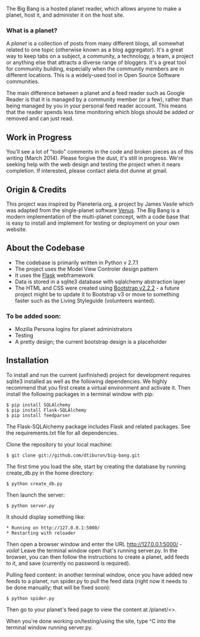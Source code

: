 The Big Bang is a hosted planet reader, which allows anyone to make a planet,
host it, and administer it on the host site.

### What is a planet? 

A _planet_ is a collection of posts from many different blogs, all
somewhat related to one topic (otherwise known as a blog aggregator). 
It's a great way to keep tabs on a subject, a community, a technology,
a team, a project or anything else that attracts a diverse range of
bloggers. It's a great tool for community building, especially when the
community members are in different locations. This is a widely-used 
tool in Open Source Software communities.

The main difference between a planet and a feed reader such as 
Google Reader is that it is managed by a community member (or a few), 
rather than being managed by you in your personal feed reader account. 
This means that the reader spends less time monitoring which blogs 
should be added or removed and can just read.

## Work in Progress

You'll see a lot of "todo" comments in the code and broken pieces as of this
writing (March 2014).  Please forgive the dust, it's still in progress.
We're seeking help with the web design and testing the project when it nears
completion.  If interested, please contact aleta dot dunne at gmail.

## Origin & Credits

This project was inspired by Planeteria.org, a project by James Vasile
which was adapted from the single-planet software [Venus](http://intertwingly.net/code/venus/).
The Big Bang is a modern implementation of the multi-planet concept, 
with a code base that is easy to install and implement for testing or 
deployment on your own website.

## About the Codebase

- The codebase is primarily written in Python v 2.7.1
- The project uses the Model View Controler design pattern
- It uses the [Flask](http://flask.pocoo.org/) webframework
- Data is stored in a sqlite3 database with sqlalchemy abstraction layer
- The HTML and CSS were created using [Bootstrap v2.2.2](http://getbootstrap.com/2.3.2/index.html) - a future project might be to update it to Bootstrap v3 or move to something faster such as the Living Styleguide (volunteers wanted).

### To be added soon:
- Mozilla Persona logins for planet administrators
- Testing
- A pretty design; the current bootstrap design is a placeholder

## Installation

To install and run the current (unfinished) project for development requires sqlite3 installed as well as the following dependencies.  We highly recommend that you first create a virtual environment and activate it.
Then install the following packages in a terminal window with pip:

    $ pip install SQLAlchemy
    $ pip install Flask-SQLAlchemy
    $ pip install feedparser
The Flask-SQLAlchemy package includes Flask and related packages. See the requirements.txt file for all dependencies.

Clone the repository to your local machine:

    $ git clone git://github.com/dtiburon/big-bang.git

The first time you load the site, start by creating the database by running create_db.py in the home directory: 

    $ python create_db.py

Then launch the server:

    $ python server.py

It should display something like:

    * Running on http://127.0.0.1:5000/
    * Restarting with reloader

Then open a browser window and enter the URL http://127.0.0.1:5000/ - _voila_!  Leave the terminal window open that's running server.py.
In the browser, you can then follow the instructions to create a planet, add feeds to it, and save (currently no password is required). 

Pulling feed content: in another terminal window, once you have added new feeds to a planet, run spider.py to pull the feed data (right now it needs to be done manually; that will be fixed soon):

    $ python spider.py

Then go to your planet's feed page to view the content at /planet/<<slug>>.

When you're done working on/testing/using the site, type ^C into the terminal window running server.py.